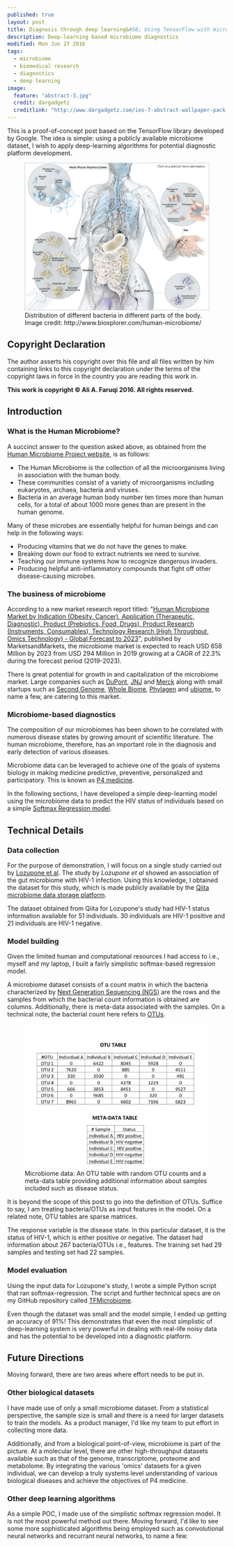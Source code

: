 ```yaml
---
published: true
layout: post
title: Diagnosis through deep learning&#58; Using TensorFlow with microbiome data
description: Deep-learning based microbiome diagnostics
modified: Mon Jun 27 2016
tags: 
  - microbiome
  - biomedical research
  - diagnostics
  - deep learning
image: 
  feature: "abstract-3.jpg"
  credit: dargadgetz
  creditlink: "http://www.dargadgetz.com/ios-7-abstract-wallpaper-pack-for-iphone-5-and-ipod-touch-retina/"
---
```




This is a proof-of-concept post based on the TensorFlow library developed by Google. The idea is simple: using a publicly available microbiome dataset, I wish to apply deep-learning algorithms for potential diagnostic platform development.


<figure>
<center>
<img src="/images/hmp-image.jpg" alt="The Human Microbiome" width="475">
</center>
<figcaption>
Distribution of different bacteria in different parts of the body. Image credit: http://www.bioxplorer.com/human-microbiome/
</figcaption>
</figure>

## Copyright Declaration
The author asserts his copyright over this file and all files written by him containing links to this copyright declaration under the terms of the copyright laws in force in the country you are reading this work in.

**This work is copyright © Ali A. Faruqi 2016. All rights reserved.**


## Introduction

### What is the Human Microbiome?

A succinct answer to the question asked above, as obtained from the [Human Microbiome Project website](http://hmpdacc.org/overview/about.php), is as follows:

- The Human Microbiome is the collection of all the microorganisms living in association with the human body. 
- These communities consist of a variety of microorganisms including eukaryotes, archaea, bacteria and viruses. 
- Bacteria in an average human body number ten times more than human cells, for a total of about 1000 more genes than are present in the human genome.

Many of these microbes are essentially helpful for human beings and can help in the following ways:

- Producing vitamins that we do not have the genes to make.
- Breaking down our food to extract nutrients we need to survive.
- Teaching our immune systems how to recognize dangerous invaders.
- Producing helpful anti-inflammatory compounds that fight off other disease-causing microbes.

### The business of microbiome

According to a new market research report titled: "[Human Microbiome Market by Indication (Obesity, Cancer), Application (Therapeutic, Diagnostic), Product (Prebiotics, Food, Drugs), Product Research (Instruments, Consumables), Technology Research (High Throughput, Omics Technology) - Global Forecast to 2023](http://www.marketsandmarkets.com/Market-Reports/human-microbiome-market-37621904.html)", published by MarketsandMarkets, the microbiome market is expected to reach USD 658 Million by 2023 from USD 294 Million in 2019 growing at a CAGR of 22.3% during the forecast period (2019-2023).

There is great potential for growth in and capitalization of the microbiome market. Large companies such as [DuPont](http://www.dupont.com/industries/food-and-beverage/healthier-food/press-releases/new-study-details-influence-of-protein-source-on-gut-microbiome.html), [JNJ](http://www.janssen.com/human-microbiome-institute) and [Merck](http://www.businesswire.com/news/home/20140917006313/en/Research-Markets-Human-Microbiome-Market---Disease) along with small startups such as [Second Genome](http://www.secondgenome.com/), [Whole Biome](http://www.wholebiome.com/), [Phylagen](http://phylagen.com/) and [ubiome](http://ubiome.com/), to name a few, are catering to this market. 

### Microbiome-based diagnostics

The composition of our microbiomes has been shown to be correlated with numerous disease states by growing amount of scientific literature. The human microbiome, therefore, has an important role in the diagnosis and early detection of various diseases. 

Microbiome data can be leveraged to achieve one of the goals of systems biology in making medicine predictive, preventive, personalized and participatory. This is known as [P4 medicine](https://en.wikipedia.org/wiki/Leroy_Hood#Systems_medicine_and_.22P4_medicine.22).

In the following sections, I have developed a simple deep-learning model using the microbiome data to predict the HIV status of individuals based on a simple [Softmax Regression model](http://ufldl.stanford.edu/tutorial/supervised/SoftmaxRegression/).

## Technical Details

### Data collection

For the purpose of demonstration, I will focus on a single study carried out by [Lozupone et al](http://www.ncbi.nlm.nih.gov/pubmed/24034618). The study by _Lozupone et al_ showed an association of the gut microbiome with HIV-1 infection. Using this knowledge, I obtained the dataset for this study, which is made publicly available by the [Qiita microbiome data storage platform](https://qiita.ucsd.edu/).

The dataset obtained from Qiita for Lozupone's study had HIV-1 status information available for 51 individuals. 30 individuals are HIV-1 positive and 21 individuals are HIV-1 negative. 


### Model building

Given the limited human and computational resources I had access to i.e., myself and my laptop, I built a fairly simplistic softmax-based regression model. 

A microbiome dataset consists of a count matrix in which the bacteria characterized by [Next Generation Sequencing (NGS)](http://www.illumina.com/technology/next-generation-sequencing.html) are the rows and the samples from which the bacterial count information is obtained are columns. Additionally, there is meta-data associated with the samples. On a technical note, the bacterial count here refers to [OTUs](http://www.drive5.com/usearch/manual/otu_definition.html).


<figure>
<center>
<img src="/images/otu-table.png" alt="Microbiome example data" width="475">
</center>
<figcaption>
Microbiome data: An OTU table with random OTU counts and a meta-data table providing additional information about samples included such as disease status.
</figcaption>
</figure>

It is beyond the scope of this post to go into the definition of OTUs. Suffice to say, I am treating bacteria/OTUs as input features in the model. On a related note, OTU tables are sparse matrices.

The response variable is the disease state. In this particular dataset, it is the status of HIV-1, which is either positive or negative. The dataset had information about 267 bacteria/OTUs i.e., features. The training set had 29 samples and testing set had 22 samples. 

### Model evaluation

Using the input data for Lozupone's study, I wrote a simple Python script that ran softmax-regression. The script and further technical specs are on my GitHub repository called [TFMicrobiome](https://github.com/alifar76/TFMicrobiome).

Even though the dataset was small and the model simple, I ended up getting an accuracy of 91%! This demonstrates that even the most simplistic of deep-learning system is very powerful in dealing with real-life noisy data and has the potential to be developed into a diagnostic platform.

## Future Directions

Moving forward, there are two areas where effort needs to be put in.

### Other biological datasets

I have made use of only a small microbiome dataset. From a statistical perspective, the sample size is small and there is a need for larger datasets to train the models. As a product manager, I'd like my team to put effort in collecting more data.

Additionally, and from a biological point-of-view, microbiome is part of the picture. At a molecular level, there are other high-throughput datasets available such as that of the genome, transcriptome, proteome and metabolome. By integrating the various 'omics' datasets for a given individual, we can develop a truly systems level understanding of various biological diseases and achieve the objectives of P4 medicine.



### Other deep learning algorithms

As a simple POC, I made use of the simplistic softmax regression model. It is not the most powerful method out there. Moving forward, I'd like to see some more sophisticated algorithms being employed such as convolutional neural networks and recurrant neural networks, to name a few. 
